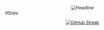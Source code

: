 <div align="center">
  <img src="https://readme-typing-svg.herokuapp.com?color=139ae1&size=32&center=true&vCenter=true&width=600&height=50&lines=Hi+There!;Nungo+Here;SE+is+the+field;Welcome" alt="Headline" />
</div>
#Stats
<div align="center">
  
  [![GitHub Streak](https://streak-stats.demolab.com/?user=NungoEdwin)](https://git.io/streak-stats)
</div>
